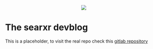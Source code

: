 <center><img src="https://searxr.gitlab.io/blog/img/logo.gif"/></center>


# The searxr devblog

This is a placeholder, to visit the real repo check this [gitlab repository](https://gitlab.com/searxr/blog)

